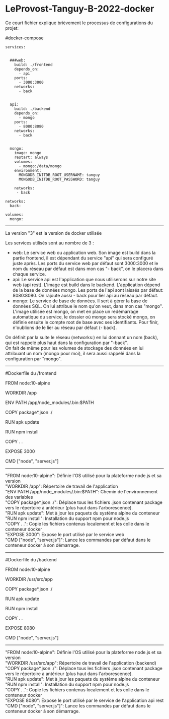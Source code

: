 # LeProvost-Tanguy-B-2022-docker



Ce court fichier explique brièvement le processus de configurations du projet: 



#docker-compose


```version: "3"
services:


  ###web:
    build: ./frontend
    depends_on:
      - api
    ports:
      - 3000:3000
    networks:
      - back


  api:
    build: ./backend
    depends_on:
      - mongo
    ports:
      - 8080:8080
    networks: 
      - back


  mongo:
    image: mongo
    restart: always
    volumes: 
      - mongo:/data/mongo
    environment: 
      MONGODB_INITDB_ROOT_USERNAME: tanguy
      MONGODB_INITDB_ROOT_PASSWORD: tanguy

    networks: 
     - back

networks:
  back:

volumes: 
  mongo:
```

---------------------------------------------------------------------------------------------------------------------------------------------------------------------


La version "3" est la version de docker utilisée

Les services utilisés sont au nombre de 3 : 

* web: Le service web ou application web. Son image est build dans la partie frontend, il est dépendant du service "api" qui sera configuré juste après. Les ports du service web par défaut sont 3000:3000 et le nom du réseau par défaut est dans mon cas "- back", on le placera dans chaque service.
* api: Le service api est l'application que nous utiliserons sur notre site web (api rest). L'image est build dans le backend. L'application dépend de la base de données mongo. Les ports de l'api sont laissés par défaut: 8080:8080. On rajoute aussi - back pour lier api au réseau par défaut.
* mongo: Le service de base de données. Il sert à gérer la base de données SQL. On lui attribue le nom qu'on veut, dans mon cas "mongo". L'image utilisée est mongo, on met en place un redémarrage automatique du service, le dossier où mongo sera stocké mongo, on définie ensuite le compte root de base avec ses identifiants. Pour finir, n'oublions de le lier au réseau par défaut (- back).

On définit par la suite le réseau (networks:) en lui donnant un nom (back), qui est rappelé plus haut dans la configuration par "-back".  
On fait de même pour les volumes de stockage des données en lui attribuant un nom (mongo pour moi), il sera aussi rappelé dans la configuration par "mongo".  


---------------------------------------------------------------------------------------------------------------------------------------------------------------------


#Dockerfile du /frontend


FROM node:10-alpine

WORKDIR /app

ENV PATH /app/node_modules/.bin:$PATH

COPY package*.json ./

RUN apk update

RUN npm install

COPY . .

EXPOSE 3000

CMD ["node", "server.js"]

---------------------------------------------------------------------------------------------------------------------------------------------------------------------


"FROM node:10-alpine": Définie l'OS utilisé pour la plateforme node.js et sa version  
"WORKDIR /app": Répertoire de travail de l'application  
"ENV PATH /app/node_modules/.bin:$PATH": Chemin de l'environnement des variables  
"COPY package*.json ./": Déplace tous les fichiers .json contenant package vers le répertoire à antérieur (plus haut dans l'arborescence).  
"RUN apk update": Met à jour les paquets du système alpine du conteneur  
"RUN npm install": Installation du support npm pour node.js  
"COPY . .": Copie les fichiers contenus localement et les colle dans le conteneur docker  
"EXPOSE 3000": Expose le port utilisé par le service web  
"CMD ["node", "server.js"]": Lance les commandes par défaut dans le conteneur docker à son démarrage.  


---------------------------------------------------------------------------------------------------------------------------------------------------------------------


#Dockerfile du /backend


FROM node:10-alpine

WORKDIR /usr/src/app

COPY package*.json ./

RUN apk update

RUN npm install

COPY . .

EXPOSE 8080

CMD ["node", "server.js"]


---------------------------------------------------------------------------------------------------------------------------------------------------------------------


"FROM node:10-alpine": Définie l'OS utilisé pour la plateforme node.js et sa version  
"WORKDIR /usr/src/app": Répertoire de travail de l'application (backend)  
"COPY package*.json ./": Déplace tous les fichiers .json contenant package vers le répertoire à antérieur (plus haut dans l'arborescence).  
"RUN apk update": Met à jour les paquets du système alpine du conteneur  
"RUN npm install": Installation du support npm pour node.js  
"COPY . .": Copie les fichiers contenus localement et les colle dans le conteneur docker  
"EXPOSE 8080": Expose le port utilisé par le service de l'application api rest  
"CMD ["node", "server.js"]": Lance les commandes par défaut dans le conteneur docker à son démarrage.  
